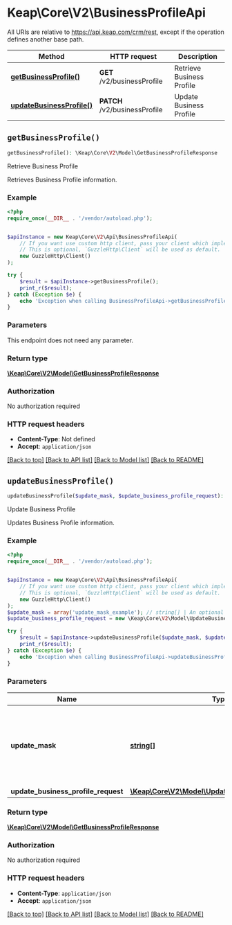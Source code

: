 # Keap\Core\V2\BusinessProfileApi

All URIs are relative to https://api.keap.com/crm/rest, except if the operation defines another base path.

| Method | HTTP request | Description |
| ------------- | ------------- | ------------- |
| [**getBusinessProfile()**](BusinessProfileApi.md#getBusinessProfile) | **GET** /v2/businessProfile | Retrieve Business Profile |
| [**updateBusinessProfile()**](BusinessProfileApi.md#updateBusinessProfile) | **PATCH** /v2/businessProfile | Update Business Profile |


## `getBusinessProfile()`

```php
getBusinessProfile(): \Keap\Core\V2\Model\GetBusinessProfileResponse
```

Retrieve Business Profile

Retrieves Business Profile information.

### Example

```php
<?php
require_once(__DIR__ . '/vendor/autoload.php');


$apiInstance = new Keap\Core\V2\Api\BusinessProfileApi(
    // If you want use custom http client, pass your client which implements `GuzzleHttp\ClientInterface`.
    // This is optional, `GuzzleHttp\Client` will be used as default.
    new GuzzleHttp\Client()
);

try {
    $result = $apiInstance->getBusinessProfile();
    print_r($result);
} catch (Exception $e) {
    echo 'Exception when calling BusinessProfileApi->getBusinessProfile: ', $e->getMessage(), PHP_EOL;
}
```

### Parameters

This endpoint does not need any parameter.

### Return type

[**\Keap\Core\V2\Model\GetBusinessProfileResponse**](../Model/GetBusinessProfileResponse.md)

### Authorization

No authorization required

### HTTP request headers

- **Content-Type**: Not defined
- **Accept**: `application/json`

[[Back to top]](#) [[Back to API list]](../../README.md#endpoints)
[[Back to Model list]](../../README.md#models)
[[Back to README]](../../README.md)

## `updateBusinessProfile()`

```php
updateBusinessProfile($update_mask, $update_business_profile_request): \Keap\Core\V2\Model\GetBusinessProfileResponse
```

Update Business Profile

Updates Business Profile information.

### Example

```php
<?php
require_once(__DIR__ . '/vendor/autoload.php');


$apiInstance = new Keap\Core\V2\Api\BusinessProfileApi(
    // If you want use custom http client, pass your client which implements `GuzzleHttp\ClientInterface`.
    // This is optional, `GuzzleHttp\Client` will be used as default.
    new GuzzleHttp\Client()
);
$update_mask = array('update_mask_example'); // string[] | An optional list of properties to be updated. If set, only the provided properties will be updated and others will be skipped.
$update_business_profile_request = new \Keap\Core\V2\Model\UpdateBusinessProfileRequest(); // \Keap\Core\V2\Model\UpdateBusinessProfileRequest | businessProfile

try {
    $result = $apiInstance->updateBusinessProfile($update_mask, $update_business_profile_request);
    print_r($result);
} catch (Exception $e) {
    echo 'Exception when calling BusinessProfileApi->updateBusinessProfile: ', $e->getMessage(), PHP_EOL;
}
```

### Parameters

| Name | Type | Description  | Notes |
| ------------- | ------------- | ------------- | ------------- |
| **update_mask** | [**string[]**](../Model/string.md)| An optional list of properties to be updated. If set, only the provided properties will be updated and others will be skipped. | [optional] |
| **update_business_profile_request** | [**\Keap\Core\V2\Model\UpdateBusinessProfileRequest**](../Model/UpdateBusinessProfileRequest.md)| businessProfile | [optional] |

### Return type

[**\Keap\Core\V2\Model\GetBusinessProfileResponse**](../Model/GetBusinessProfileResponse.md)

### Authorization

No authorization required

### HTTP request headers

- **Content-Type**: `application/json`
- **Accept**: `application/json`

[[Back to top]](#) [[Back to API list]](../../README.md#endpoints)
[[Back to Model list]](../../README.md#models)
[[Back to README]](../../README.md)
